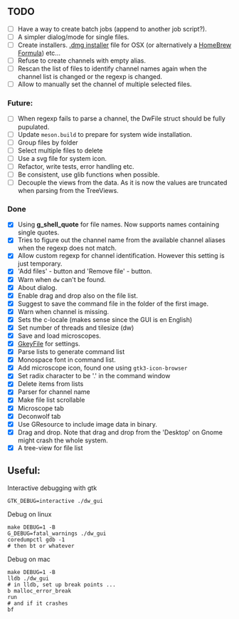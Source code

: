 ## TODO
 - [ ] Have a way to create batch jobs (append to another job script?).
 - [ ] A simpler dialog/mode for single files.
 - [ ] Create installers.
 [.dmg installer](https://mesonbuild.com/Creating-OSX-packages.html)
 file for OSX (or alternatively a [HomeBrew Formula](https://medium.com/@tharun208/creating-a-homebrew-formula-f76da25b79e4)) etc...
 - [ ] Refuse to create channels with empty alias.
 - [ ] Rescan the list of files to identify channel names again when
 the channel list is changed or the regexp is changed.
 - [ ] Allow to manually set the channel of multiple selected files.

### Future:
 - [ ] When regexp fails to parse a channel, the DwFile struct should be fully pupulated.
 - [ ] Update `meson.build` to prepare for system wide installation.
 - [ ] Group files by folder
 - [ ] Select multiple files to delete
 - [ ] Use a svg file for system icon.
 - [ ] Refactor, write tests, error handling etc.
 - [ ] Be consistent, use glib functions when possible.
 - [ ] Decouple the views from the data. As it is now the values are truncated when parsing from the TreeViews.

### Done
 - [x] Using **g_shell_quote** for file names. Now supports names containing
       single quotes.
 - [x] Tries to figure out the channel name from the available channel aliases when the regexp does not match.
 - [x] Allow custom regexp for channel identification. However this setting is just temporary.
 - [x] 'Add files' - button and 'Remove file' - button.
 - [x] Warn when `dw` can't be found.
 - [x] About dialog.
 - [x] Enable drag and drop also on the file list.
 - [x] Suggest to save the command file in the folder of the first image.
 - [x] Warn when channel is missing.
 - [x] Sets the c-locale (makes sense since the GUI is en English)
 - [x] Set number of threads and tilesize (dw)
 - [x] Save and load microscopes.
 - [x] [GkeyFile](https://developer.gnome.org/glib/stable/glib-Key-value-file-parser.html#g-key-file-new) for settings.
 - [x] Parse lists to generate command list
 - [x] Monospace font in command list.
 - [x] Add microscope icon, found one using `gtk3-icon-browser`
 - [x] Set radix character to be '.' in the command window
 - [x] Delete items from lists
 - [x] Parser for channel name
 - [x] Make file list scrollable
 - [x] Microscope tab
 - [x] Deconwolf tab
 - [X] Use GResource to include image data in binary.
 - [x] Drag and drop. Note that drag and drop from the 'Desktop' on Gnome might crash the whole system.
 - [x] A tree-view for file list

## Useful:

Interactive debugging with gtk
``` shell
GTK_DEBUG=interactive ./dw_gui
```

Debug on linux
``` shell
make DEBUG=1 -B
G_DEBUG=fatal_warnings ./dw_gui
coredumpctl gdb -1
# then bt or whatever
```

Debug on mac

``` shell
make DEBUG=1 -B
lldb ./dw_gui
# in lldb, set up break points ...
b malloc_error_break
run
# and if it crashes
bf
```
